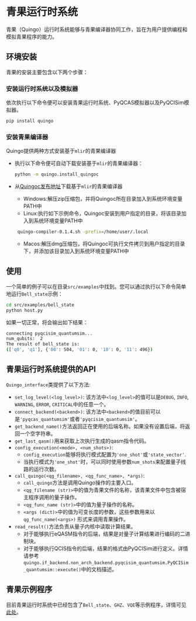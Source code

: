 # 青果运行时系统

青果（Quingo）运行时系统能够与青果编译器协同工作，旨在为用户提供编程和模拟青果程序的能力。

## 环境安装

青果的安装主要包含以下两个步骤：

### 安装运行时系统以及模拟器

依次执行以下命令便可以安装青果运行时系统、PyQCAS模拟器以及PyQCISim模拟器。
```sh
pip install quingo
```

### 安装青果编译器

Quingo提供两种方式安装基于`mlir`的青果编译器

+ 执行以下命令便可自动下载安装基于`mlir`的青果编译器：
   ```sh
   python -m quingo.install_quingoc
   ```

+ 从[Quingoc发布地址](https://gitee.com/quingo/quingoc-release/releases)下载基于`mlir`的青果编译器
  + Windows:解压zip压缩包，并将Quingoc所在目录加入到系统环境变量PATH中
  + Linux:执行如下示例命令，Quingoc安装到用户指定的目录，将该目录加入到系统环境变量PATH中
  ```sh
   quingo-compiler-0.1.4.sh -prefix=/home/user/.local
  ```
  + Macos:解压dmg压缩包，将Quingoc可执行文件拷贝到用户指定的目录下，并添加该目录加入到系统环境变量PATH中


## 使用
一个简单的例子可以在目录`src/examples`中找到。您可以通过执行以下命令简单地运行`Bell_state`示例：
```sh
cd src/examples/bell_state
python host.py
```
如果一切正常，将会输出如下结果：
```sh
connecting pyqcisim_quantumsim...
num_qubits:  2
The result of bell_state is:
(['q0', 'q1'], {'00': 504, '01': 0, '10': 0, '11': 496})
```

## 青果运行时系统提供的API
`Quingo_interface`类提供了以下方法:
 - `set_log_level(<log_level>)`: 该方法中`<log_level>`的值可以是`DEBUG`, `INFO`, `WARNING`, `ERROR`, `CRITICAL`中的任意一个。
 - `connect_backend(<backend>)`: 该方法中`<backend>`的值目前可以是`'pyqcas_quantumsim'`或者`'pyqcisim_quantumsim'`。
- `get_backend_name()`方法返回正在使用的后端名称。如果没有设置后端，将返回一个空字符串。
- `get_last_qasm()`用来获取上次执行生成的qasm指令代码。
- `config_execution(<mode>, <num_shots>)`:
  -  `config_execution`能够将执行模式配置为`'one_shot'`或`'state_vector'`.
  -  当执行模式为`'one_shot'`时，可以同时使用参数`num_shots`来配置量子线路的运行次数。
-  `call_quingo(<qg_filename>, <qg_func_name>, *args)`:
   - `call_quingo`方法是调用Quingo操作的主要入口。
   - `<qg_filename (str)>`中的值为青果文件的名称，该青果文件中包含被宿主程序调用的量子操作。
   - `<qg_func_name (str)>`中的值为量子操作的名称。
   - `<args (dict)>`中的值为可变长度的参数，这些参数用来以 `qg_func_name(<args>)` 形式来调用青果操作。
- `read_result()`方法负责从量子内核中读取计算结果。
   - 对于能够执行eQASM指令的后端，结果是对量子计算结果进行编码的二进制块。
   - 对于能够执行QCIS指令的后端，结果的格式由PyQCISim进行定义。详情请参考`quingo.if_backend.non_arch_backend.pyqcisim_quantumsim.PyQCISim_quantumsim::execute()`中的文档描述。

## 青果示例程序
目前青果运行时系统中已经包含了`Bell_state`、`GHZ`、`VQE`等示例程序，详情可见[此处](https://gitee.com/quingo/quingo-runtime/tree/master/src/examples)。